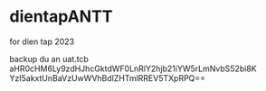 # dientapANTT
for dien tap 2023

backup du an uat.tcb
aHR0cHM6Ly9zdHJhcGktdWF0LnRlY2hjb21iYW5rLmNvbS52bi8K
YzI5akxtUnBaVzUwWVhBdlZHTmlRREV5TXpRPQ==
